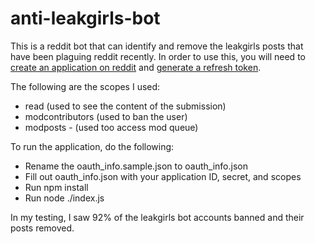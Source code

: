 # anti-leakgirls-bot

This is a reddit bot that can identify and remove the leakgirls posts that have been plaguing reddit recently.  In order to use this, you will need to [create an application on reddit](https://github.com/reddit-archive/reddit/wiki/OAuth2) and [generate a refresh token](https://github.com/not-an-aardvark/reddit-oauth-helper).

The following are the scopes I used:
- read (used to see the content of the submission)
- modcontributors (used to ban the user)
- modposts - (used too access mod queue)

To run the application, do the following:
- Rename the oauth_info.sample.json to oauth_info.json
- Fill out oauth_info.json with your application ID, secret, and scopes
- Run npm install
- Run node ./index.js

In my testing, I saw 92% of the leakgirls bot accounts banned and their posts removed.